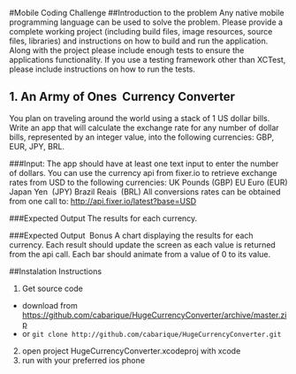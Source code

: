 #Mobile Coding Challenge 
##Introduction to the problem
Any native mobile programming language can be used to solve the problem. Please provide a complete working project (including build files, image resources, source files, libraries) and instructions on how to build and run the application.
Along with the project please include enough tests to ensure the applications functionality. If you use a testing framework other than XCTest, please include instructions on how to run the tests.

## 1. An Army of Ones ­ Currency Converter
You plan on traveling around the world using a stack of 1 US dollar bills. Write an app that will calculate the exchange rate for any number of dollar bills, represented by an integer value, into the following currencies: GBP, EUR, JPY, BRL.

###Input:
The app should have at least one text input to enter the number of dollars. You can use the currency api from fixer.io to retrieve exchange rates from USD to the following currencies:
UK Pounds (GBP) EU Euro (EUR) Japan Yen ­ (JPY) Brazil Reais ­ (BRL)
All conversions rates can be obtained from one call to: http://api.fixer.io/latest?base=USD

###Expected Output
The results for each currency.

###Expected Output ­ Bonus
A chart displaying the results for each currency. Each result should update the screen as each value is returned from the api call. Each bar should animate from a value of 0 to its value.

##Instalation Instructions
1. Get source code
  - download from https://github.com/cabarique/HugeCurrencyConverter/archive/master.zip
  - or ```git clone http://github.com/cabarique/HugeCurrencyConverter.git```
2. open project HugeCurrencyConverter.xcodeproj with xcode
3. run with your preferred ios phone